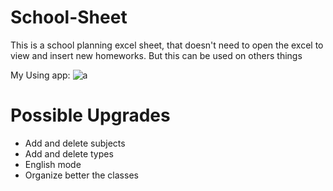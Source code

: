 # School-Sheet

This is a school planning excel sheet, that doesn't need to open the excel to view and insert new homeworks. 
But this can be used on others things

My Using app:
![a](https://user-images.githubusercontent.com/62257920/123103957-e153e580-d40c-11eb-8d94-0675dfe7fa78.png)


# Possible Upgrades
- Add and delete subjects
- Add and delete types
- English mode
- Organize better the classes
